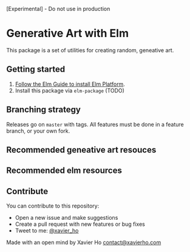 [Experimental] - Do not use in production

# Generative Art with Elm
This package is a set of utilities for creating random, geneative art.

## Getting started
 1. [Follow the Elm Guide to install Elm Platform](https://guide.elm-lang.org/install.html).
 2. Install this package via `elm-package` (TODO)

## Branching strategy
Releases go on `master` with tags. All features must be done in a feature
branch, or your own fork.

## Recommended geneative art resouces

## Recommended elm resources

## Contribute
You can contribute to this repository:
  * Open a new issue and make suggestions
  * Create a pull request with new features or bug fixes
  * Tweet to me: [@xavier_ho](https://twitter.com/xavier_ho)

Made with an open mind by Xavier Ho <contact@xavierho.com>